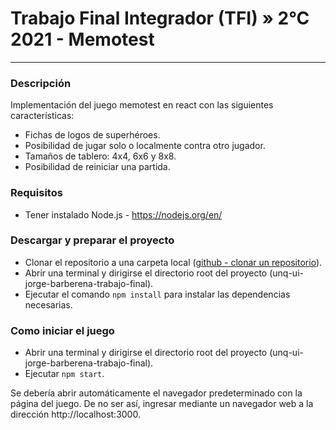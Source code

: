 # Trabajo Final Integrador (TFI) » 2°C 2021 - Memotest

---

### Descripción

Implementación del juego memotest en react con las siguientes características:
- Fichas de logos de superhéroes.
- Posibilidad de jugar solo o localmente contra otro jugador.
- Tamaños de tablero: 4x4, 6x6 y 8x8.
- Posibilidad de reiniciar una partida.


### Requisitos
* Tener instalado Node.js - https://nodejs.org/en/


### Descargar y preparar el proyecto
* Clonar el repositorio a una carpeta local ([github - clonar un repositorio](https://docs.github.com/es/repositories/creating-and-managing-repositories/cloning-a-repository)).
* Abrir una terminal y dirigirse el directorio root del proyecto (unq-ui-jorge-barberena-trabajo-final).
* Ejecutar el comando ```npm install``` para instalar las dependencias necesarias.

### Como iniciar el juego

* Abrir una terminal y dirigirse el directorio root del proyecto (unq-ui-jorge-barberena-trabajo-final).
* Ejecutar ```npm start```.

Se debería abrir automáticamente el navegador predeterminado con la página del juego. De no ser así, ingresar mediante un navegador web a la dirección http://localhost:3000.
